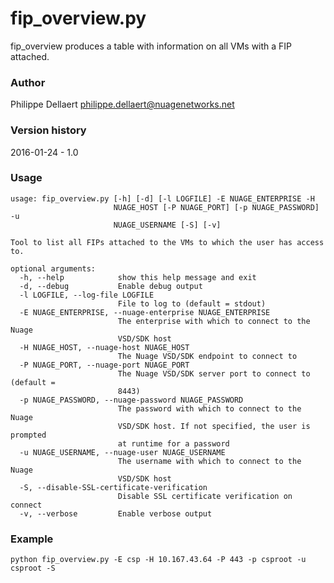 fip_overview.py
===============
fip_overview produces a table with information on all VMs with a FIP attached. 

### Author ###
Philippe Dellaert <philippe.dellaert@nuagenetworks.net>

### Version history ###
2016-01-24 - 1.0

### Usage ### 
    usage: fip_overview.py [-h] [-d] [-l LOGFILE] -E NUAGE_ENTERPRISE -H
                           NUAGE_HOST [-P NUAGE_PORT] [-p NUAGE_PASSWORD] -u
                           NUAGE_USERNAME [-S] [-v]

    Tool to list all FIPs attached to the VMs to which the user has access to.

    optional arguments:
      -h, --help            show this help message and exit
      -d, --debug           Enable debug output
      -l LOGFILE, --log-file LOGFILE
                            File to log to (default = stdout)
      -E NUAGE_ENTERPRISE, --nuage-enterprise NUAGE_ENTERPRISE
                            The enterprise with which to connect to the Nuage
                            VSD/SDK host
      -H NUAGE_HOST, --nuage-host NUAGE_HOST
                            The Nuage VSD/SDK endpoint to connect to
      -P NUAGE_PORT, --nuage-port NUAGE_PORT
                            The Nuage VSD/SDK server port to connect to (default =
                            8443)
      -p NUAGE_PASSWORD, --nuage-password NUAGE_PASSWORD
                            The password with which to connect to the Nuage
                            VSD/SDK host. If not specified, the user is prompted
                            at runtime for a password
      -u NUAGE_USERNAME, --nuage-user NUAGE_USERNAME
                            The username with which to connect to the Nuage
                            VSD/SDK host
      -S, --disable-SSL-certificate-verification
                            Disable SSL certificate verification on connect
      -v, --verbose         Enable verbose output

### Example ###
    python fip_overview.py -E csp -H 10.167.43.64 -P 443 -p csproot -u csproot -S